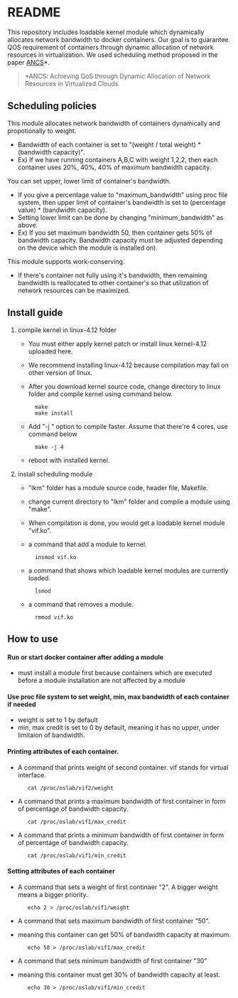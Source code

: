 # README

This repository includes loadable kernel module which dynamically allocates network bandwidth to docker containers. Our goal is to guarantee QOS requirement of containers through dynamic allocation of network resources in virtualization. We used scheduling method proposed in the paper [ANCS](https://www.hindawi.com/journals/sp/2016/4708195/abs/)*. 

> *ANCS: Achieving QoS through Dynamic Allocation of Network Resources in Virtualized Clouds




## Scheduling policies

This module allocates network bandwidth of containers dynamically and propotionally to weight. 
   - Bandwidth of each container is set to "(weight / total weight) * (bandwidth capacity)".
   - Ex) If we have running containers A,B,C with weight 1,2,2, then each container uses 20%, 40%, 40% of maximum bandwidth capacity.


You can set upper, lower limit of container's bandwidth.
   - If you give a percentage value to "maximum_bandwidth" using proc file system, then upper limit of container's bandwidth is set to (percentage value) * (bandwidth capacity).
   - Setting lower limit can be done by changing "minimum_bandwidth" as above.
   - Ex) If you set maximum bandwidth 50, then container gets 50% of bandwidth capacity. Bandwidth capacity must be adjusted depending on the device which the module is installed on).


This module supports work-conserving.
   - If there's container not fully using it's bandwidth, then remaining bandwidth is reallocated to other container's so that utilization of network resources can be maximized.





## Install guide

1. compile kernel in linux-4.12 folder
   
	- You must either apply kernel patch or install linux kernel-4.12 uploaded here. 
   	- We recommend installing linux-4.12 because compilation may fail on other version of linux.
   	- After you download kernel source code, change directory to linux folder and compile kernel using command below.
  
  			make
			make install

	
	- Add "-j <number of cores>" option to compile faster. Assume that there're 4 cores, use command below

			make -j 4


	- reboot with installed kernel.





2. install scheduling module 
   
	- "lkm" folder has a module source code, header file, Makefile.
	- change current directory to "lkm" folder and compile a module using "make". 
	- When compilation is done, you would get a loadable kernel module "vif.ko".
   
	- a command that add a module to kernel.
	
			insmod vif.ko
	

	- a command that shows which loadable kernel modules are currently loaded.
	
			lsmod
	
	- a command that removes a module.
	
			rmmod vif.ko
	

## How to use 

#### Run or start docker container after adding a module
   - must install a module first because containers which are executed before a module installation are not affected by a module


#### Use proc file system to set weight, min, max bandwidth of each container if needed
   - weight is set to 1 by default
   - min, max credit is set to 0 by default, meaning it has no upper, under limitaion of bandwidth.
    
  
#### Printing attributes of each container.
  
   - A command that prints weight of second container. vif stands for virtual interface.

			cat /proc/oslab/vif2/weight		
	
	
   - A command that prints a maximum bandwidth of first container in form of  percentage of bandwidth capacity.

			cat /proc/oslab/vif1/max_credit		
	
	
   - A command that prints a minimum bandwidth of first container in form of  percentage of bandwidth capacity.
	
			cat /proc/oslab/vif1/min_credit		
	
	
	
#### Setting attributes of each container
	
   - A command that sets a weight of first continaer "2". A bigger weight means a bigger priority.
	
			echo 2 > /proc/oslab/vif1/weight	
	

   - A command that sets maximum bandwidth of first container "50". 
   - meaning this container can get 50% of bandwidth capacity at maximum.
	
			echo 50 > /proc/oslab/vif1/max_credit 	
	
	
   - A command that sets minimum bandwidth of first container "30"
   - meaning this container must get 30% of bandwidth capacity at least.
	
			echo 30 > /proc/oslab/vif1/min_credit
	
